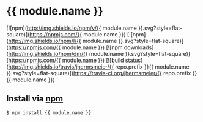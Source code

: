 # {{ module.name }}
[![npm](http://img.shields.io/npm/v/{{ module.name }}.svg?style=flat-square)](https://npmjs.com/{{ module.name }})
[![npm](http://img.shields.io/npm/l/{{ module.name }}.svg?style=flat-square)](https://npmjs.com/{{ module.name }})
[![npm downloads](http://img.shields.io/npm/dm/{{ module.name }}.svg?style=flat-square)](https://npmjs.com/{{ module.name }})
[![build status](http://img.shields.io/travis/jhermsmeier/{{ repo.prefix }}{{ module.name }}.svg?style=flat-square)](https://travis-ci.org/jhermsmeier/{{ repo.prefix }}{{ module.name }})

## Install via [npm](https://npmjs.com)

```sh
$ npm install {{ module.name }}
```
